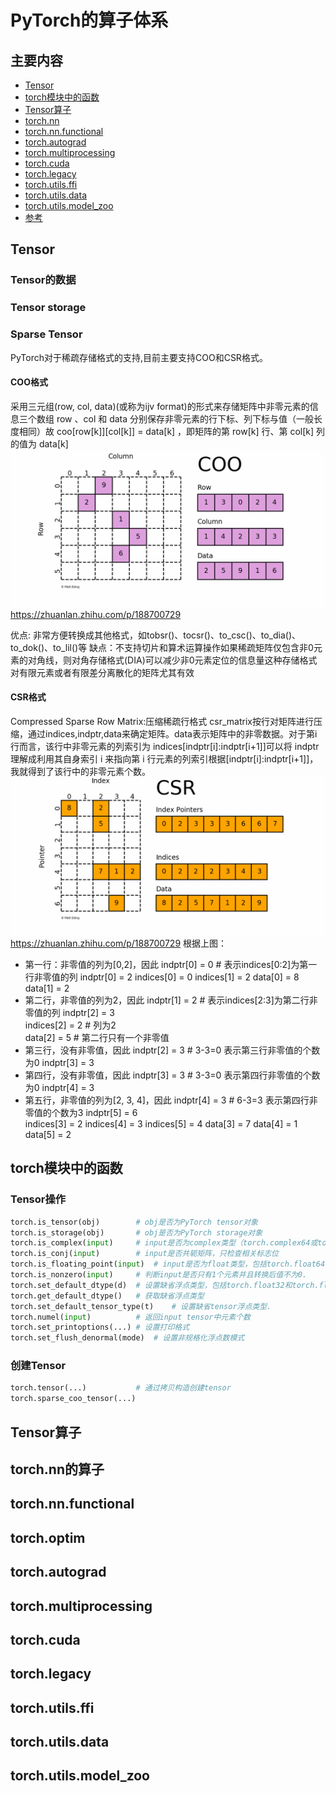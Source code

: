 # PyTorch的算子体系

## 主要内容
- [Tensor](#Tensor)
- [torch模块中的函数](#torch模块中的函数)
- [Tensor算子](#Tensor算子)
- [torch.nn](#torch.nn)
- [torch.nn.functional](#torch.nn.functional)
- [torch.autograd](#torch.autograd)
- [torch.multiprocessing](#torch.multiprocessing)
- [torch.cuda](#torch.cuda)
- [torch.legacy](#torch.legacy)
- [torch.utils.ffi](#torch.utils.ffi)
- [torch.utils.data](#torch.utils.data)
- [torch.utils.model_zoo](#torch.utils.model_zoo)
- [参考](#参考)

## Tensor

### Tensor的数据

### Tensor storage

### Sparse Tensor
PyTorch对于稀疏存储格式的支持,目前主要支持COO和CSR格式。
#### COO格式
采用三元组(row, col, data)(或称为ijv format)的形式来存储矩阵中非零元素的信息三个数组 row 、col 和 data 分别保存非零元素的行下标、列下标与值（一般长度相同）故 coo[row[k]][col[k]] = data[k] ，即矩阵的第 row[k] 行、第 col[k] 列的值为 data[k] 
<img src="../images/tensor_coo.gif"/>
https://zhuanlan.zhihu.com/p/188700729

优点: 非常方便转换成其他格式，如tobsr()、tocsr()、to_csc()、to_dia()、to_dok()、to_lil()等
缺点：不支持切片和算术运算操作如果稀疏矩阵仅包含非0元素的对角线，则对角存储格式(DIA)可以减少非0元素定位的信息量这种存储格式对有限元素或者有限差分离散化的矩阵尤其有效

#### CSR格式
Compressed Sparse Row Matrix:压缩稀疏行格式
csr_matrix按行对矩阵进行压缩，通过indices,indptr,data来确定矩阵。data表示矩阵中的非零数据。对于第i行而言，该行中非零元素的列索引为 indices[indptr[i]:indptr[i+1]]可以将 indptr 理解成利用其自身索引 i 来指向第 i 行元素的列索引根据[indptr[i]:indptr[i+1]]，我就得到了该行中的非零元素个数。
<img src="../images/tensor_csr.gif"/>
https://zhuanlan.zhihu.com/p/188700729
根据上图：
- 第一行：非零值的列为[0,2]，因此
    indptr[0] = 0       # 表示indices[0:2]为第一行非零值的列
    indptr[0] = 2
    indices[0] = 0
    indices[1] = 2
    data[0] = 8
    data[1] = 2
- 第二行，非零值的列为2，因此
    indptr[1] = 2       # 表示indices[2:3]为第二行非零值的列
    indptr[2] = 3   
    indices[2] = 2      # 列为2  
    data[2] = 5         # 第二行只有一个非零值
- 第三行，没有非零值，因此
    indptr[2] = 3       # 3-3=0 表示第三行非零值的个数为0
    indptr[3] = 3   
- 第四行，没有非零值，因此
    indptr[3] = 3       # 3-3=0 表示第四行非零值的个数为0
    indptr[4] = 3   
- 第五行，非零值的列为[2, 3, 4]，因此
    indptr[4] = 3       # 6-3=3 表示第四行非零值的个数为3
    indptr[5] = 6       
    indices[3] = 2
    indices[4] = 3
    indices[5] = 4
    data[3] = 7
    data[4] = 1
    data[5] = 2

    

## torch模块中的函数

### Tensor操作
```Python
torch.is_tensor(obj)        # obj是否为PyTorch tensor对象
torch.is_storage(obj)       # obj是否为PyTorch storage对象
torch.is_complex(input)     # input是否为complex类型（torch.complex64或torch.complex128）
torch.is_conj(input)        # input是否共轭矩阵，只检查相关标志位
torch.is_floating_point(input)  # input是否为float类型，包括torch.float64, torch.float32, torch.float16以及torch.bfloat16.
torch.is_nonzero(input)     # 判断input是否只有1个元素并且转换后值不为0.
torch.set_default_dtype(d)  # 设置缺省浮点类型，包括torch.float32和torch.float64 as inputs.
torch.get_default_dtype()   # 获取缺省浮点类型
torch.set_default_tensor_type(t)    # 设置缺省tensor浮点类型.
torch.numel(input)          # 返回input tensor中元素个数
torch.set_printoptions(...) # 设置打印格式
torch.set_flush_denormal(mode)  # 设置非规格化浮点数模式
```
### 创建Tensor
```Python
torch.tensor(...)           # 通过拷贝构造创建tensor
torch.sparse_coo_tensor(...)
```

## Tensor算子
## torch.nn的算子
## torch.nn.functional
## torch.optim
## torch.autograd
## torch.multiprocessing
## torch.cuda
## torch.legacy
## torch.utils.ffi
## torch.utils.data
## torch.utils.model_zoo